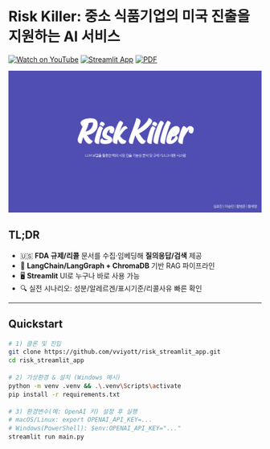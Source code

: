 # Risk Killer: 중소 식품기업의 미국 진출을 지원하는 AI 서비스

[![Watch on YouTube](https://img.shields.io/badge/YouTube-FF0000?logo=youtube&logoColor=white)](https://youtu.be/VIDEO_ID)
[![Streamlit App](https://img.shields.io/badge/Streamlit-App-green)](https://YOUR-APP-URL)
[![PDF](https://img.shields.io/badge/Slides-PDF-blue)](./Risk_killer.pdf)

<p align="center">
  <a href="./Risk_killer.pdf">
    <img src="./Risk_Killer.png" width="900" alt="Risk Killer 발표 썸네일 (클릭하면 PDF)">
  </a>
</p>

## TL;DR
- 🇺🇸 **FDA 규제/리콜** 문서를 수집·임베딩해 **질의응답/검색** 제공
- 🧠 **LangChain/LangGraph + ChromaDB** 기반 RAG 파이프라인
- 🖥️ **Streamlit** UI로 누구나 바로 사용 가능
- 🔍 실전 시나리오: 성분/알레르겐/표시기준/리콜사유 빠른 확인

---

## Quickstart

```bash
# 1) 클론 및 진입
git clone https://github.com/vviyott/risk_streamlit_app.git
cd risk_streamlit_app

# 2) 가상환경 & 설치 (Windows 예시)
python -m venv .venv && .\.venv\Scripts\activate
pip install -r requirements.txt

# 3) 환경변수(예: OpenAI 키) 설정 후 실행
# macOS/Linux: export OPENAI_API_KEY=...
# Windows(PowerShell): $env:OPENAI_API_KEY="..."
streamlit run main.py
